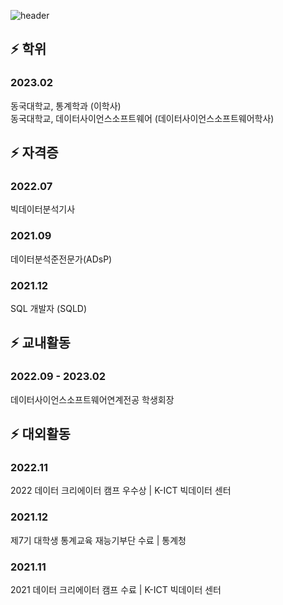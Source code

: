 ![header](https://capsule-render.vercel.app/api?type=wave&color=auto&height=300&section=header&text=JOOHYEONG's%20git&fontSize=80)

## ⚡ 학위

<h3>2023.02</h3>
동국대학교, 통계학과 (이학사)<br>
동국대학교, 데이터사이언스소프트웨어 (데이터사이언스소프트웨어학사)

<br>

## ⚡  자격증

<h3>2022.07</h3>
빅데이터분석기사

<h3>2021.09</h3>
데이터분석준전문가(ADsP)

<h3>2021.12</h3>
SQL 개발자 (SQLD)

<br>

## ⚡  교내활동

<h3>2022.09 - 2023.02</h3>
데이터사이언스소프트웨어연계전공 학생회장

<br>

## ⚡  대외활동

<h3>2022.11</h3>
2022 데이터 크리에이터 캠프 우수상 | K-ICT 빅데이터 센터

<h3>2021.12</h3>
제7기 대학생 통계교육 재능기부단 수료 | 통계청

<h3>2021.11</h3>
2021 데이터 크리에이터 캠프 수료 | K-ICT 빅데이터 센터
